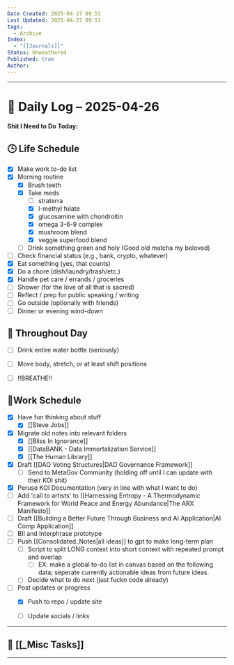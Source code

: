```yaml
---
Date Created: 2025-04-27 09:51
Last Updated: 2025-04-27 09:51
tags:
  - Archive
Index:
  - "[[Journals]]"
Status: Unweathered
Published: true
Author:
---
```

---

# 📆 Daily Log – 2025-04-26

**Shit I Need to Do Today:**

## 🕒 Life Schedule

- [x] Make work to-do list  
- [x] Morning routine  
	- [x] Brush teeth  
	- [x] Take meds  
		- [ ] straterra
		- [x] l-methyl folate
		- [x] glucosamine with chondroitin
		- [x] omega 3-6-9 complex
		- [x] mushroom blend
		- [x] veggie superfood blend
	- [ ] Drink something green and holy (Good old matcha my beloved)  
- [ ] Check financial status (e.g., bank, crypto, whatever)
- [x] Eat something (yes, that counts)
- [x] Do a chore (dish/laundry/trash/etc.)
- [x] Handle pet care / errands / groceries  
- [ ] Shower (for the love of all that is sacred)
- [ ] Reflect / prep for public speaking / writing
- [ ] Go outside (optionally with friends)
- [ ] Dinner or evening wind-down

## 🌱 Throughout Day

- [ ] Drink entire water bottle (seriously)
- [ ] Move body, stretch, or at least shift positions
- [ ] !!BREATHE!!


## 🤑Work Schedule

- [x]  Have fun thinking about stuff
	- [x] [[Steve Jobs]]
- [x] Migrate old notes into relevant folders
	- [x] [[Bliss In Ignorance]]
	- [x] [[DataBANK - Data Immortalization Service]]
	- [x] [[The Human Library]]
- [x] Draft [[DAO Voting Structures|DAO Governance Framework]]
	- [ ] Send to MetaGov Community (holding off until I can update with their KOI shit)
- [x] Peruse KOI Documentation (very in line with what I want to do)
- [ ] Add 'call to artists' to [[Harnessing Entropy - A Thermodynamic Framework for World Peace and Energy Abundance|The ARX Manifesto]]
- [ ] Draft [[Building a Better Future Through Business and AI Application|AI Comp Application]]
- [ ] BII and Interphrase prototype
- [ ] Push [[Consolidated_Notes|all ideas]] to gpt to make long-term plan
	- [ ] Script to split LONG context into short context with repeated prompt and overlap
		- [ ] EX: make a global to-do list in canvas based on the following data; seperate currently actionable ideas from future ideas.
	- [ ] Decide what to do next (just fuckn code already)
- [ ] Post updates or progress  
	- [x] Push to repo / update site  
	- [ ] Update socials / links


---

## 🧠 [[_Misc Tasks]]

---

